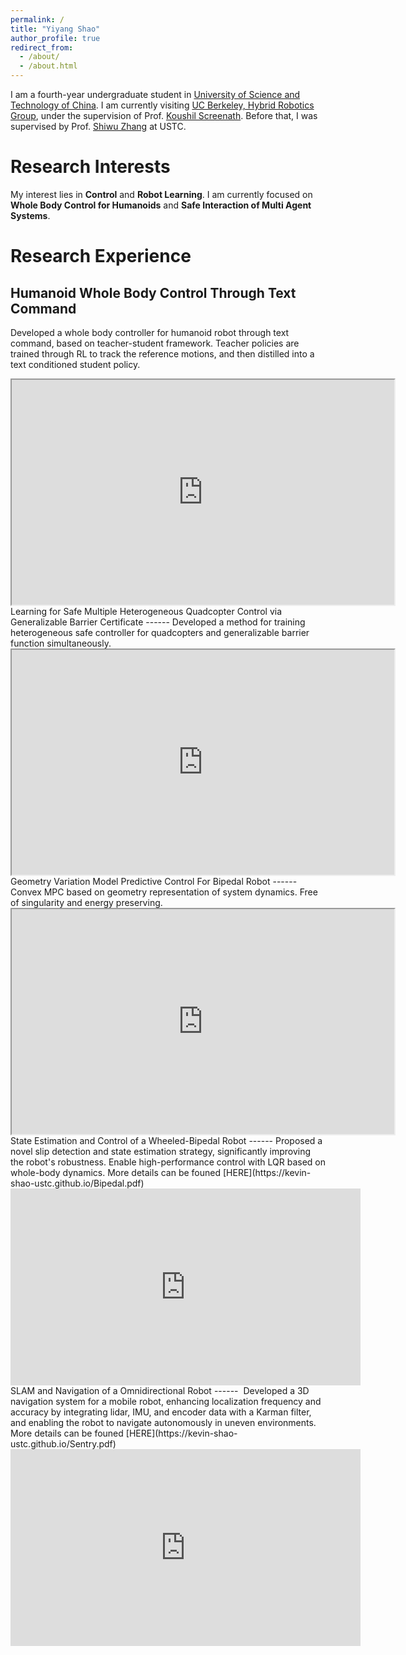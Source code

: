 ```yaml
---
permalink: /
title: "Yiyang Shao"
author_profile: true
redirect_from: 
  - /about/
  - /about.html
---
```


I am a fourth-year undergraduate student in [University of Science and Technology of China](https://en.ustc.edu.cn/).  I am currently visiting [UC Berkeley, Hybrid Robotics Group](https://hybrid-robotics.berkeley.edu/index.html), under the supervision of Prof. [Koushil Screenath](https://hybrid-robotics.berkeley.edu/koushil/). Before that, I was supervised by Prof. [Shiwu Zhang](https://scholar.google.com.hk/citations?user=d6tBg_UAAAAJ&hl=en-EN) at USTC. 

Research Interests
======
My interest lies in **Control** and **Robot Learning**. I am currently focused on **Whole Body Control for Humanoids** and **Safe Interaction of Multi Agent Systems**. 

Research Experience
======
Humanoid Whole Body Control Through Text Command
------
Developed a whole body controller for humanoid robot through text command, based on teacher-student framework. Teacher policies are trained through RL to track the reference motions, and then distilled into a text conditioned student policy.  
<iframe width="612" height="360" src="https://github.com/YiyangShao2003/YiyangShao2003.github.io/blob/master/videos/text2action.mp4" title="Geometry Variation MPC" frameorder="0" allow="accelerometer; autoplay; clipboard-write; encrypted-media; gyroscope; picture-in-picture" allowfullscreen></iframe>
Learning for Safe Multiple Heterogeneous Quadcopter Control via Generalizable Barrier Certificate
------
Developed a method for training heterogeneous safe controller for quadcopters and generalizable barrier function simultaneously.
<iframe width="612" height="360" src="https://github.com/YiyangShao2003/YiyangShao2003.github.io/blob/master/videos/multi_quadcopters.mp4" title="Geometry Variation MPC" frameorder="0" allow="accelerometer; autoplay; clipboard-write; encrypted-media; gyroscope; picture-in-picture" allowfullscreen></iframe>
Geometry Variation Model Predictive Control For Bipedal Robot
------
Convex MPC based on geometry representation of system dynamics. Free of singularity and energy preserving.  
<iframe width="612" height="360" src="https://github.com/YiyangShao2003/YiyangShao2003.github.io/blob/master/videos/gvmpc.mp4" title="Geometry Variation MPC" frameorder="0" allow="accelerometer; autoplay; clipboard-write; encrypted-media; gyroscope; picture-in-picture" allowfullscreen></iframe>
State Estimation and Control of a Wheeled-Bipedal Robot
------
Proposed a novel slip detection and state estimation strategy, significantly improving the robot's robustness. Enable high-performance control with LQR based on whole-body dynamics. More details can be founed [HERE](https://kevin-shao-ustc.github.io/Bipedal.pdf)
<iframe width="560" height="315" src="https://www.youtube.com/embed/DIakTY5WKMU" title="YouTube video player" frameborder="0" allow="accelerometer; autoplay; clipboard-write; encrypted-media; gyroscope; picture-in-picture" allowfullscreen></iframe>
SLAM and Navigation of a Omnidirectional Robot
------  
Developed a 3D navigation system for a mobile robot, enhancing localization frequency and accuracy by integrating lidar, IMU, and encoder data with a Karman filter, and enabling the robot to navigate autonomously in uneven environments. More details can be founed [HERE](https://kevin-shao-ustc.github.io/Sentry.pdf)
<iframe width="560" height="315" src="https://www.youtube.com/embed/DtH-J36skYA" title="YouTube video player" frameborder="0" allow="accelerometer; autoplay; clipboard-write; encrypted-media; gyroscope; picture-in-picture" allowfullscreen></iframe>
